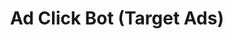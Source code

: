---
title: Ad Click Bot (Target Ads)
layout: kill-chain
phases: [Resource Development, Reconnaissance, Defence Bypass, Attack Execution]
tactics: [Infrastructure Acquisition, Specific Target, Mitigation Bypass, Human Emulation, Proxying, Smokescreening, Fake Interaction]
techniques: [Botnet, Proxies, Command & Control, Continual Content Scraping, CAPTCHA Farm, Automated CAPTCHA Bypass, Token Bypass, Fake Credibility Generation, Mouse Usage, User Agent Spoofing, IP Rotation, Domain Fronting, Volumetric Traffic Disguise, Click Interaction]
short-desc: Ad click bots are used to commit digital ad fraud by automatically clicking on digital advertisements to inflate the number of clicks the advertisement receives. With non-adversary owned ads, the objective for the adversary is to extinguish the advertising budget of their target. 
---
